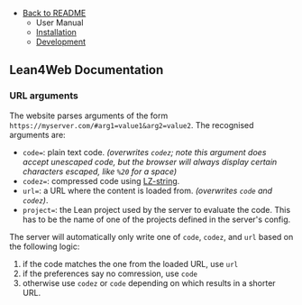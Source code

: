 - [Back to README](../README.md)
  - User Manual
  - [Installation](./Installation.md)
  - [Development](./Development.md)

## Lean4Web Documentation

### URL arguments

The website parses arguments of the form `https://myserver.com/#arg1=value1&arg2=value2`.
The recognised arguments are:

- `code=`: plain text code.
  *(overwrites `codez`; note this argument does accept unescaped code, but the browser will always display certain characters escaped, like `%20` for a space)*
- `codez=`: compressed code using [LZ-string](https://www.npmjs.com/package/lz-string).
- `url=`: a URL where the content is loaded from.
  *(overwrites `code` and `codez`)*.
- `project=`: the Lean project used by the server to evaluate the code. This has to be the name
  of one of the projects defined in the server's config.

The server will automatically only write one of `code`, `codez`, and `url` based on the following
logic:

1. if the code matches the one from the loaded URL, use `url`
2. if the preferences say no comression, use `code`
3. otherwise use `codez` or `code` depending on which results in a shorter URL.
